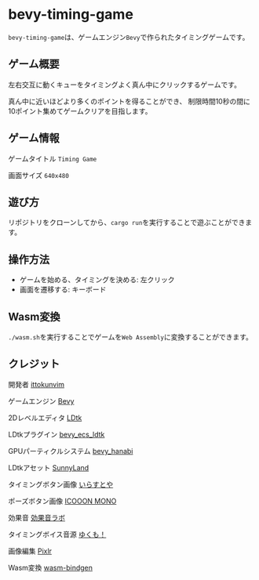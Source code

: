 # bevy-timing-game

`bevy-timing-game`は、ゲームエンジン`Bevy`で作られたタイミングゲームです。

## ゲーム概要

左右交互に動くキューをタイミングよく真ん中にクリックするゲームです。

真ん中に近いほどより多くのポイントを得ることができ、
制限時間10秒の間に10ポイント集めてゲームクリアを目指します。

## ゲーム情報

ゲームタイトル `Timing Game`

画面サイズ `640x480`

## 遊び方

リポジトリをクローンしてから、`cargo run`を実行することで遊ぶことができます。

## 操作方法

- ゲームを始める、タイミングを決める: 左クリック
- 画面を遷移する: キーボード

## Wasm変換

`./wasm.sh`を実行することでゲームを`Web Assembly`に変換することができます。

## クレジット

開発者 [ittokunvim](https://github.com/ittokunvim)

ゲームエンジン [Bevy](https://bevyengine.org)

2Dレベルエディタ [LDtk](https://ldtk.io)

LDtkプラグイン [bevy_ecs_ldtk](https://github.com/Trouv/bevy_ecs_ldtk)

GPUパーティクルシステム [bevy_hanabi](https://github.com/djeedai/bevy_hanabi)

LDtkアセット [SunnyLand](https://ansimuz.itch.io/sunny-land-pixel-game-art)

タイミングボタン画像 [いらすとや](https://www.irasutoya.com/)

ポーズボタン画像 [ICOOON MONO](https://icooon-mono.com/)

効果音 [効果音ラボ](https://soundeffect-lab.info)

タイミングボイス音源 [ゆくも！](https://www.yukumo.net/)

画像編集 [Pixlr](https://pixlr.com)

Wasm変換 [wasm-bindgen](https://github.com/rustwasm/wasm-bindgen)
